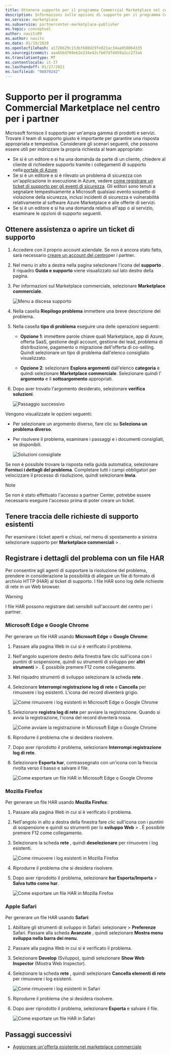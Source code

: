 ```yaml
---
title: Ottenere supporto per il programma Commercial Marketplace nel centro per i partner
description: Informazioni sulle opzioni di supporto per il programma Commercial Marketplace nel centro per i partner, incluso come archiviare una richiesta di supporto.
ms.service: marketplace
ms.subservice: partnercenter-marketplace-publisher
ms.topic: conceptual
author: navits09
ms.author: navits
ms.date: 01/19/2020
ms.openlocfilehash: a1726b29c153bf680d29fe821ac34aa958064335
ms.sourcegitcommit: aaa65bd769eb2e234e42cfb07d7d459a2cc273ab
ms.translationtype: MT
ms.contentlocale: it-IT
ms.lasthandoff: 01/27/2021
ms.locfileid: "98879242"
---
```

# <a name="support-for-the-commercial-marketplace-program-in-partner-center"></a>Supporto per il programma Commercial Marketplace nel centro per i partner

Microsoft fornisce il supporto per un'ampia gamma di prodotti e servizi. Trovare il team di supporto giusto è importante per garantire una risposta appropriata e tempestiva. Considerare gli scenari seguenti, che possono essere utili per indirizzare la propria richiesta al team appropriato:

- Se si è un editore e si ha una domanda da parte di un cliente, chiedere al cliente di richiedere supporto tramite i collegamenti di supporto nella [portale di Azure](https://portal.azure.com/).
- Se si è un editore e si è rilevato un problema di sicurezza con un'applicazione in esecuzione in Azure, vedere [come registrare un ticket di supporto per gli eventi di sicurezza](../security/fundamentals/event-support-ticket.md). Gli editori sono tenuti a segnalare tempestivamente a Microsoft qualsiasi evento sospetto di violazione della sicurezza, inclusi incidenti di sicurezza e vulnerabilità relativamente al software Azure Marketplace e alle offerte di servizi.
- Se si è un editore e si ha una domanda relativa all'app o al servizio, esaminare le opzioni di supporto seguenti.

## <a name="get-help-or-open-a-support-ticket"></a>Ottenere assistenza o aprire un ticket di supporto

1. Accedere con il proprio account aziendale. Se non è ancora stato fatto, sarà necessario [creare un account del centro](partner-center-portal/create-account.md)per i partner.

1. Nel menu in alto a destra nella pagina selezionare l'icona del **supporto** . Il riquadro **Guida e supporto** viene visualizzato sul lato destro della pagina.

1. Per informazioni sul Marketplace commerciale, selezionare **Marketplace commerciale**.

   ![Menu a discesa supporto](./media/support/commercial-marketplace-support-pane.png)

1. Nella casella **Riepilogo problema** immettere una breve descrizione del problema.

1. Nella casella **tipo di problema** eseguire una delle operazioni seguenti:

    - **Opzione 1**: immettere parole chiave quali Marketplace, app di Azure, offerta SaaS, gestione degli account, gestione dei lead, problema di distribuzione, pagamento o migrazione dell'offerta di co-selling. Quindi selezionare un tipo di problema dall'elenco consigliato visualizzato.

    - **Opzione 2**: selezionare **Esplora argomenti** dall'elenco **categoria** e quindi selezionare **Marketplace commerciale**. Selezionare quindi l' **argomento** e il **sottoargomento** appropriati.

1. Dopo aver trovato l'argomento desiderato, selezionare **verifica soluzioni**.

    ![Passaggio successivo](./media/support/next-step.png)

Vengono visualizzate le opzioni seguenti:

- Per selezionare un argomento diverso, fare clic su **Seleziona un problema diverso**.
- Per risolvere il problema, esaminare i passaggi e i documenti consigliati, se disponibili.

    ![Soluzioni consigliate](./media/support/recommended-solutions.png)

Se non è possibile trovare la risposta nella guida automatica, selezionare **Fornisci i dettagli del problema**. Completare tutti i campi obbligatori per velocizzare il processo di risoluzione, quindi selezionare **Invia**.

>[!Note]
>Se non è stato effettuato l'accesso a partner Center, potrebbe essere necessario eseguire l'accesso prima di poter creare un ticket.

## <a name="track-your-existing-support-requests"></a>Tenere traccia delle richieste di supporto esistenti

Per esaminare i ticket aperti e chiusi, nel menu di spostamento a sinistra selezionare supporto per **Marketplace commerciali**  >  .

## <a name="record-issue-details-with-a-har-file"></a>Registrare i dettagli del problema con un file HAR

Per consentire agli agenti di supportare la risoluzione del problema, prendere in considerazione la possibilità di allegare un file di formato di archivio HTTP (HAR) al ticket di supporto. I file HAR sono log delle richieste di rete in un Web browser.

> [!WARNING]
> I file HAR possono registrare dati sensibili sull'account del centro per i partner.

### <a name="microsoft-edge-and-google-chrome"></a>Microsoft Edge e Google Chrome

Per generare un file HAR usando **Microsoft Edge** o **Google Chrome**:

1. Passare alla pagina Web in cui si è verificato il problema.
2. Nell'angolo superiore destro della finestra fare clic sull'icona con i puntini di sospensione, quindi su strumenti di sviluppo per **altri strumenti**  >  . È possibile premere F12 come collegamento.
3. Nel riquadro strumenti di sviluppo selezionare la scheda **rete** .
4. Selezionare **Interrompi registrazione log di rete** e **Cancella** per rimuovere i log esistenti. L'icona del record diventerà grigio.

    ![Come rimuovere i log esistenti in Microsoft Edge o Google Chrome](media/support/chromium-stop-clear-session.png)

5. Selezionare **registra log di rete** per avviare la registrazione. Quando si avvia la registrazione, l'icona del record diventerà rossa.

    ![Come avviare la registrazione in Microsoft Edge o Google Chrome](media/support/chromium-start-session.png)

6. Riprodurre il problema che si desidera risolvere.
7. Dopo aver riprodotto il problema, selezionare **Interrompi registrazione log di rete**.
8. Selezionare **Esporta har**, contrassegnato con un'icona con la freccia rivolta verso il basso e salvare il file.

    ![Come esportare un file HAR in Microsoft Edge o Google Chrome](media/support/chromium-network-export-har.png)

### <a name="mozilla-firefox"></a>Mozilla Firefox

Per generare un file HAR usando **Mozilla Firefox**:

1. Passare alla pagina Web in cui si è verificato il problema.
1. Nell'angolo in alto a destra della finestra fare clic sull'icona con i puntini di sospensione e quindi su strumenti per lo **sviluppo Web**  >  . È possibile premere F12 come collegamento.
1. Selezionare la scheda **rete** , quindi **deselezionare** per rimuovere i log esistenti.

    ![Come rimuovere i log esistenti in Mozilla Firefox](media/support/firefox-clear-session.png)

1. Riprodurre il problema che si desidera risolvere.
1. Dopo aver riprodotto il problema, selezionare **har Esporta/Importa**  >  **Salva tutto come har**.

    ![Come esportare un file HAR in Mozilla Firefox](media/support/firefox-network-export-har.png)

### <a name="apple-safari"></a>Apple Safari

Per generare un file HAR usando **Safari**:

1. Abilitare gli strumenti di sviluppo in Safari: selezionare  >  **Preferenze** Safari. Passare alla scheda **Avanzate** , quindi selezionare **Mostra menu sviluppa nella barra dei menu**.
1. Passare alla pagina Web in cui si è verificato il problema.
1. Selezionare **Develop** (Sviluppo), quindi selezionare **Show Web Inspector** (Mostra Web Inspector).
1. Selezionare la scheda **rete** , quindi selezionare **Cancella elementi di rete** per rimuovere i log esistenti.

    ![Come rimuovere i log esistenti in Safari](media/support/safari-clear-session.png)

1. Riprodurre il problema che si desidera risolvere.
1. Dopo aver riprodotto il problema, selezionare **Esporta** e salvare il file.

    ![Come esportare un file HAR in Safari](media/support/safari-network-export-har.png)

## <a name="next-steps"></a>Passaggi successivi

- [Aggiornare un'offerta esistente nel marketplace commerciale](partner-center-portal/update-existing-offer.md)
